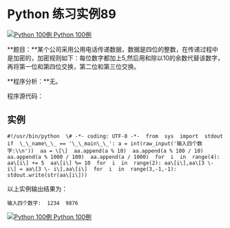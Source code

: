 Python 练习实例89
=============

 [![Python 100例](../images/up.gif) Python 100例](python-100-examples.html)

**题目：**某个公司采用公用电话传递数据，数据是四位的整数，在传递过程中是加密的，加密规则如下：每位数字都加上5,然后用和除以10的余数代替该数字，再将第一位和第四位交换，第二位和第三位交换。

**程序分析：**无。

程序源代码：

实例
--
```
#!/usr/bin/python  \# -*- coding: UTF-8 -*-  from  sys  import  stdout  if  \_\_name\_\_ == '\_\_main\_\_': a = int(raw_input('输入四个数字:\\n'))  aa = \[\]  aa.append(a % 10)  aa.append(a % 100 / 10)  aa.append(a % 1000 / 100)  aa.append(a / 1000)  for  i  in  range(4): aa\[i\] += 5  aa\[i\] %= 10  for  i  in  range(2): aa\[i\],aa\[3 \- i\] = aa\[3 \- i\],aa\[i\]  for  i  in  range(3,-1,-1): stdout.write(str(aa\[i\]))
```
以上实例输出结果为：
```
输入四个数字:  1234  9876
```
 [![Python 100例](../images/up.gif) Python 100例](python-100-examples.html)